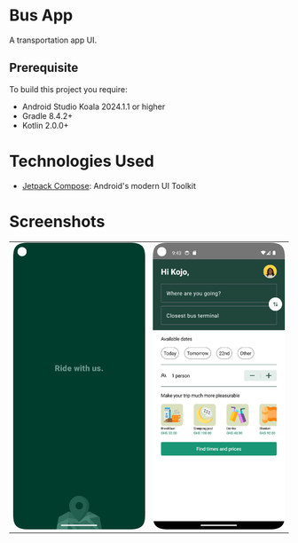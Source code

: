 # Bus App

A transportation app UI.

## Prerequisite

To build this project you require:

- Android Studio Koala 2024.1.1 or higher
- Gradle 8.4.2+
- Kotlin 2.0.0+

# Technologies Used

- [Jetpack Compose](https://developer.android.com/develop/ui/compose): Android's modern UI Toolkit

# Screenshots

<table>
  <tr>
    <td>
      <img src="screenshots/Screenshot_20240724_233330.png"  width="250" alt="screenshot2">
    </td>
    <td>
      <img src="screenshots/Screenshot_20240703_214106.png"  width="250" alt="screenshot2">
    </td>
  </tr>
</table>